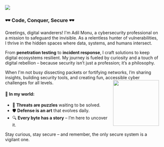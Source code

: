 <img align="centre" src="https://i.giphy.com/media/v1.Y2lkPTc5MGI3NjExZTJndDI1NGIwdjNvOXBheTBsc2V6OThucXM5eWJ3c2ZwMDNmdTd0ciZlcD12MV9pbnRlcm5hbF9naWZfYnlfaWQmY3Q9dg/ien7GyzlgSNdxj4pZM/giphy.gif"  />

### 🕶️ Code, Conquer, Secure 🕶️

Greetings, digital wanderers! I'm Adil Monu, a cybersecurity professional on a mission to safeguard the invisible. As a relentless hunter of vulnerabilities, I thrive in the hidden spaces where data, systems, and humans intersect.

From **penetration testing** to **incident response**, I craft solutions to keep digital ecosystems resilient. My journey is fueled by curiosity and a touch of digital rebellion – because security isn’t just a profession; it’s a philosophy. 

When I'm not busy dissecting packets or fortifying networks, I’m sharing insights, building security tools, and creating fun, accessible cyber challenges for all levels. 
<img align="right" height="150" src="https://i.giphy.com/media/v1.Y2lkPTc5MGI3NjExM20yb2dtdzBwNjVvMHM2bHVvd2t2bXY0Y2F0dG92aWJyeWU1cnAwcCZlcD12MV9pbnRlcm5hbF9naWZfYnlfaWQmY3Q9Zw/UqxVRm1IaaIGk/giphy.gif"  />

#### 🌌 In my world:
- 🧠 **Threats are puzzles** waiting to be solved.
- 🛡️ **Defense is an art** that evolves daily.
- 🔍 **Every byte has a story** – I’m here to uncover it.

Stay curious, stay secure – and remember, the only secure system is a vigilant one.
